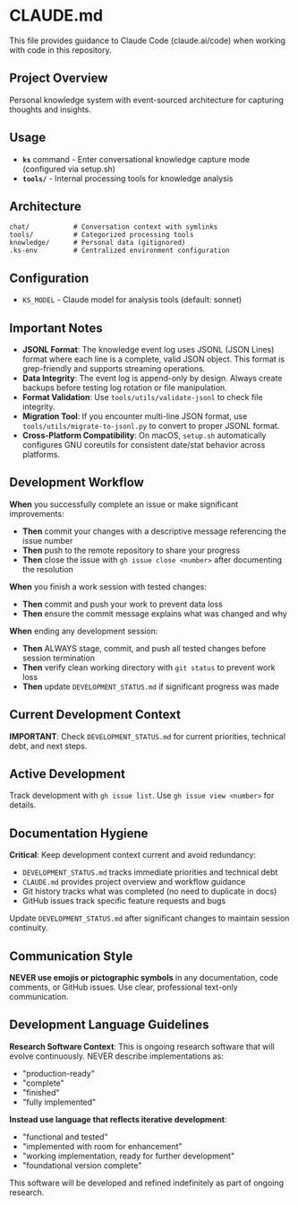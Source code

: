 # CLAUDE.md

This file provides guidance to Claude Code (claude.ai/code) when working with code in this repository.

## Project Overview

Personal knowledge system with event-sourced architecture for capturing thoughts and insights.

## Usage

- **`ks`** command - Enter conversational knowledge capture mode (configured via setup.sh)
- **`tools/`** - Internal processing tools for knowledge analysis

## Architecture

```
chat/           # Conversation context with symlinks
tools/          # Categorized processing tools
knowledge/      # Personal data (gitignored)
.ks-env         # Centralized environment configuration
```

## Configuration

- `KS_MODEL` - Claude model for analysis tools (default: sonnet)

## Important Notes

- **JSONL Format**: The knowledge event log uses JSONL (JSON Lines) format where each line is a complete, valid JSON object. This format is grep-friendly and supports streaming operations.
- **Data Integrity**: The event log is append-only by design. Always create backups before testing log rotation or file manipulation.
- **Format Validation**: Use `tools/utils/validate-jsonl` to check file integrity.
- **Migration Tool**: If you encounter multi-line JSON format, use `tools/utils/migrate-to-jsonl.py` to convert to proper JSONL format.
- **Cross-Platform Compatibility**: On macOS, `setup.sh` automatically configures GNU coreutils for consistent date/stat behavior across platforms.

## Development Workflow

**When** you successfully complete an issue or make significant improvements:
- **Then** commit your changes with a descriptive message referencing the issue number
- **Then** push to the remote repository to share your progress
- **Then** close the issue with `gh issue close <number>` after documenting the resolution

**When** you finish a work session with tested changes:
- **Then** commit and push your work to prevent data loss
- **Then** ensure the commit message explains what was changed and why

**When** ending any development session:
- **Then** ALWAYS stage, commit, and push all tested changes before session termination
- **Then** verify clean working directory with `git status` to prevent work loss
- **Then** update `DEVELOPMENT_STATUS.md` if significant progress was made

## Current Development Context

**IMPORTANT**: Check `DEVELOPMENT_STATUS.md` for current priorities, technical debt, and next steps.

## Active Development

Track development with `gh issue list`. Use `gh issue view <number>` for details.

## Documentation Hygiene

**Critical**: Keep development context current and avoid redundancy:
- `DEVELOPMENT_STATUS.md` tracks immediate priorities and technical debt
- `CLAUDE.md` provides project overview and workflow guidance  
- Git history tracks what was completed (no need to duplicate in docs)
- GitHub issues track specific feature requests and bugs

Update `DEVELOPMENT_STATUS.md` after significant changes to maintain session continuity.

## Communication Style

**NEVER use emojis or pictographic symbols** in any documentation, code comments, or GitHub issues. Use clear, professional text-only communication.

## Development Language Guidelines

**Research Software Context**: This is ongoing research software that will evolve continuously. NEVER describe implementations as:
- "production-ready" 
- "complete"
- "finished"
- "fully implemented"

**Instead use language that reflects iterative development**:
- "functional and tested"
- "implemented with room for enhancement"
- "working implementation, ready for further development"
- "foundational version complete"

This software will be developed and refined indefinitely as part of ongoing research.